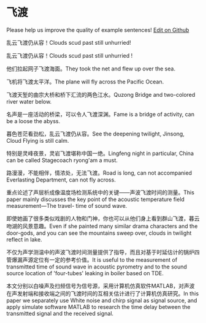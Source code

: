 # 飞渡

Please help us improve the quality of example sentences! [Edit on Github](https://github.com/jiyushe/jiyu-example-sentence-source/blob/main/chinese/feidu_1.md)

<p><span class="chinese">乱云飞渡仍从容！</span><span class="english">Clouds scud past still unhurried!</span></p>

<p><span class="chinese">乱云飞渡仍从容！</span><span class="english">Clouds scud past still unhurried !</span></p>

<p><span class="chinese">他们拉起网子飞渡海面。</span><span class="english">They took the net and flew up over the sea.</span></p>

<p><span class="chinese">飞机将飞渡太平洋。</span><span class="english">The plane will fly across the Pacific Ocean.</span></p>

<p><span class="chinese">飞渡天堑的曲宗大桥和桥下汇流的两色江水。</span><span class="english">Quzong Bridge and two-colored river water below.</span></p>

<p><span class="chinese">名声是一座活动的桥梁，可以令人飞渡深渊。</span><span class="english">Fame is a bridge of activity, can be a loose the abyss.</span></p>

<p><span class="chinese">暮色苍茫看劲松，乱云飞渡仍从容。</span><span class="english">See the deepening twilight, Jinsong, Cloud Flying is still calm.</span></p>

<p><span class="chinese">特别是灵峰夜景，灵岩飞渡堪称中国一绝。</span><span class="english">Lingfeng night in particular, China can be called Stagecoach ryong'am a must.</span></p>

<p><span class="chinese">路漫漫，不能相伴，情浓处，无法飞渡。</span><span class="english">Road is long, can not accompanied Everlasting Department, can not fly across.</span></p>

<p><span class="chinese">重点论述了声层析成像温度场检测系统中的关键——声波飞渡时间的测量。</span><span class="english">This paper mainly discusses the key point of the acoustic temperature field measurement—The travel- time of sound wave.</span></p>

<p><span class="chinese">即使她画了很多类似戏剧的人物和门神，你也可以从他们身上看到群山飞渡，暮云吻湖的风景意趣。</span><span class="english">Even if she painted many similar drama characters and the door-gods, and you can see the mountains sweep over, clouds in twilight reflect in lake.</span></p>

<p><span class="chinese">不仅为声学测温中的声波飞渡时间测量提供了指导，而且对基于时延估计的锅炉四管爆漏声源定位有一定的参考价值。</span><span class="english">It is useful to the measurement of transmitted time of sound wave in acoustic pyrometry and to the sound source location of 'four-tubes' leaking in boiler based on TDE.</span></p>

<p><span class="chinese">本文分别以白噪声及扫频信号为信号源，采用计算机仿真软件MATLAB，对声波在声发射端和接收端之间的飞渡时间的互相关估计进行了计算机仿真研究。</span><span class="english">In this paper we separately use White noise and chirp signal as signal source, and apply simulate software MATLAB to research the time delay between the transmitted signal and the received signal.</span></p>

